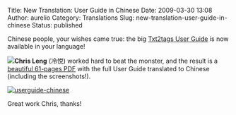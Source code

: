 Title: New Translation: User Guide in Chinese
Date: 2009-03-30 13:08
Author: aurelio
Category: Translations
Slug: new-translation-user-guide-in-chinese
Status: published

Chinese people, your wishes came true: the big [Txt2tags User
Guide](http://txt2tags.sourceforge.net/userguide/) is now available in
your language!

**![](http://txt2tags.sourceforge.net/team/img/chrisleng.jpg)Chris
Leng** (冷悦) worked hard to beat the monster, and the result is a
[beautiful 61-pages
PDF](http://txt2tags.sourceforge.net/zh/userguide-zh.pdf) with the full
User Guide translated to Chinese (including the screenshots!).

[![userguide-chinese](http://txt2tags.files.wordpress.com/2009/03/userguide-chinese.jpg "userguide-chinese")](http://txt2tags.sourceforge.net/zh/userguide-zh.pdf)

Great work Chris, thanks!
